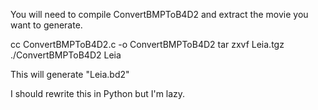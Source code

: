 You will need to compile ConvertBMPToB4D2 and extract the movie you want to generate.

cc ConvertBMPToB4D2.c -o ConvertBMPToB4D2
tar zxvf Leia.tgz
./ConvertBMPToB4D2 Leia

This will generate "Leia.bd2"

I should rewrite this in Python but I'm lazy.
